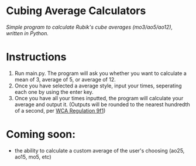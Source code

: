 # Cubing Average Calculators



_Simple program to calculate Rubik's cube averages (mo3/ao5/ao12), written in Python._

# Instructions
1. Run main.py. The program will ask you whether you want to calculate a mean of 3, average of 5, or average of 12. 
2. Once you have selected a average style, input your times, seperating each one by using the enter key.
3. Once you have all your times inputted, the program will calculate your average and output it. (Outputs will be rounded to the nearest hundredth of a second, per <a href="https://www.worldcubeassociation.org/regulations/#9f1">WCA Regulation 9f1</a>)

# Coming soon:

- the ability to calculate a custom average of the user's choosing (ao25, ao15, mo5, etc)




 
